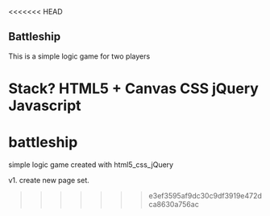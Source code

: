 <<<<<<< HEAD
## Battleship ##

This is a simple logic game for two players 

Stack?
HTML5 + Canvas
CSS
jQuery
Javascript
=======
# battleship
simple logic game created with html5_css_jQuery

v1. create new page set.
>>>>>>> e3ef3595af9dc30c9df3919e472dca8630a756ac
